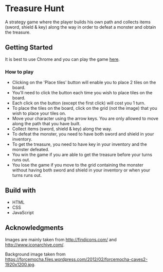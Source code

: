 # Treasure Hunt
A strategy game where the player builds his own path and collects items (sword, shield & key) along the way in order to defeat a monster and obtain the treasure.

## Getting Started
It is best to use Chrome and you can play the game [here](https://wdi-sg.github.io/wdi-project-1-tgt87/).

### How to play
* Clicking on the 'Place tiles' button will enable you to place 2 tiles on the board.
* You'll need to click the button each time you wish to place tiles on the board.
* Each click on the button (except the first click) will cost you 1 turn.
* To place the tiles on the board, click on the grid (not the image) that you wish to place your tiles on.
* Move your character using the arrow keys. You are only allowed to move along the path that you have built.
* Collect items (sword, shield & key) along the way.
* To defeat the monster, you need to have both sword and shield in your inventory.
* To get the treasure, you need to have key in your inventory and the monster defeated.
* You win the game if you are able to get the treasure before your turns runs out.
* You lose the game if you move to the grid containing the monster without having both sword and shield in your inventory or when your turns runs out.

## Build with
* HTML
* CSS
* JavaScript

## Acknowledgments
Images are mainly taken from http://findicons.com/ and http://www.iconarchive.com/.

Background image taken from https://forcemocha.files.wordpress.com/2012/02/forcemocha-caves2-1920x1200.jpg.
